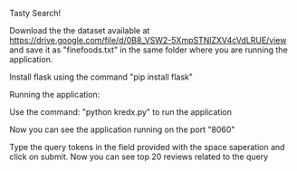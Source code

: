 Tasty Search!


Download the the dataset available at  https://drive.google.com/file/d/0B8_VSW2-5XmpSTNlZXV4cVdLRUE/view and save it as "finefoods.txt" in the same folder where you are running the application.


Install flask using the command "pip install flask"


Running the application:

Use the command: "python kredx.py" to run the application

Now you can see the application running on the port "8060"

Type the query tokens in the field provided with the space saperation and click on submit. Now you can see top 20 reviews related to the query

